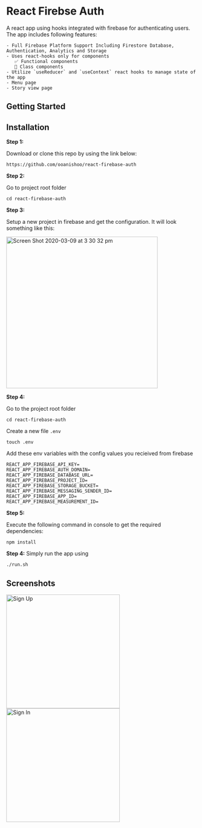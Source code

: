 # React Firebse Auth
A react app using hooks integrated with firebase for authenticating users. The app includes following features:
    
    - Full Firebase Platform Support Including Firestore Database, Authentication, Analytics and Storage
    - Uses react-hooks only for components
       ✅ Functional components 
       🚫 Class components
    - Utilize `useReducer` and `useContext` react hooks to manage state of the app
    - Menu page
    - Story view page
    
## Getting Started

## Installation

**Step 1:**

Download or clone this repo by using the link below:

```
https://github.com/ooanishoo/react-firebase-auth
```

**Step 2:**

Go to project root folder
``` 
cd react-firebase-auth
```

**Step 3:**

Setup a new project in firebase and get the configuration. It will look something like this:
<p>
<img width="400" alt="Screen Shot 2020-03-09 at 3 30 32 pm" src="https://user-images.githubusercontent.com/9260574/82982620-ea1f8f80-a031-11ea-996e-a89a77f0fc24.jpg">
<p/>


**Step 4:**

Go to the project root folder 
``` 
cd react-firebase-auth
```
Create a new file `.env`
```
touch .env
```
Add these env variables with the config values you recieived from firebase
```
REACT_APP_FIREBASE_API_KEY=
REACT_APP_FIREBASE_AUTH_DOMAIN=
REACT_APP_FIREBASE_DATABASE_URL=
REACT_APP_FIREBASE_PROJECT_ID=
REACT_APP_FIREBASE_STORAGE_BUCKET=
REACT_APP_FIREBASE_MESSAGING_SENDER_ID=
REACT_APP_FIREBASE_APP_ID=
REACT_APP_FIREBASE_MEASUREMENT_ID=
```

**Step 5:**

Execute the following command in console to get the required dependencies: 

``` 
npm install
```
**Step 4:**
Simply run the app using

``` 
./run.sh
```

## Screenshots
<p>
<img width="300" alt="Sign Up" src="https://user-images.githubusercontent.com/9260574/82983108-e17b8900-a032-11ea-8ca5-577e460c6622.jpg">
<img width="300" alt="Sign In" src="https://user-images.githubusercontent.com/9260574/82983140-f0623b80-a032-11ea-8826-83f4dcff4156.jpg">
</p>





